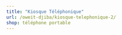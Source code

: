 ```yaml
---
title: "Kiosque Téléphonique"
url: /oweit-djiba/kiosque-telephonique-2/
shop: téléphone portable
---
```

